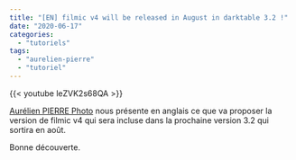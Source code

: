 ```yaml
---
title: "[EN] filmic v4 will be released in August in darktable 3.2 !"
date: "2020-06-17"
categories: 
  - "tutoriels"
tags: 
  - "aurelien-pierre"
  - "tutoriel"
---
```


{{< youtube leZVK2s68QA >}}

[Aurélien PIERRE Photo](https://darktable.fr/2020/05/darktable-tuto-n-19-4eme-partie-filmique-a-x-ou-18/) nous présente en anglais ce que va proposer la version de filmic v4 qui sera incluse dans la prochaine version 3.2 qui sortira en août.

Bonne découverte.
